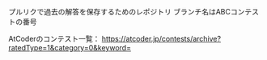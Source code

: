 プルリクで過去の解答を保存するためのレポジトリ
ブランチ名はABCコンテストの番号

AtCoderのコンテスト一覧：
https://atcoder.jp/contests/archive?ratedType=1&category=0&keyword=
